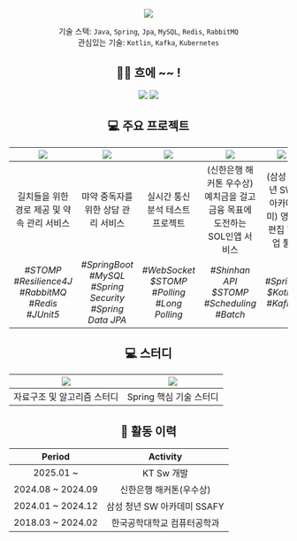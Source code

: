 <div align=center>
  
![](https://capsule-render.vercel.app/api?type=waving&color=gradient&height=230&section=header&text=JooWon%20Jin&fontSize=80&fontAlignY=37&desc=Server%20Developer)


기술 스택: `Java`, `Spring`, `Jpa`, `MySQL`, `Redis`, `RabbitMQ`<br>
관심있는 기술: `Kotlin`, `Kafka`, `Kubernetes`<br>


## 👋🏻 흐에 ~~ !
[![](https://mazassumnida.wtf/api/mini/generate_badge?boj=sd_lover)](https://solved.ac/sd_lover/)
![](https://hits.seeyoufarm.com/api/count/incr/badge.svg?url=https%3A%2F%2Fgithub.com%2Fjinjoo-lab&count_bg=%2329B0C6&title_bg=%23434343&icon=&icon_color=%23E7E7E7&title=&edge_flat=false)

## 💻 주요 프로젝트

|[![](https://github-readme-stats.vercel.app/api/pin/?theme=github_dark_dimmed&username=HongDam-org&repo=TWTW)](https://github.com/HongDam-org/TWTW)|[![](https://github-readme-stats.vercel.app/api/pin/?theme=github_dark_dimmed&username=jinjoo-lab&repo=Diviction-API)](https://github.com/jinjoo-lab/Diviction-API)|[![](https://github-readme-stats.vercel.app/api/pin/?theme=github_dark_dimmed&username=jinjoo-lab&repo=Real-Time-Communication-Test)](https://github.com/jinjoo-lab/Real-Time-Communication-Test)|[![](https://github-readme-stats.vercel.app/api/pin/?theme=github_dark_dimmed&username=jinjoo-lab&repo=core-backend)](https://github.com/jinjoo-lab/core-backend)|[![](https://github-readme-stats.vercel.app/api/pin/?theme=github_dark_dimmed&username=jinjoo-lab&repo=FrameCheckMate)](https://github.com/jinjoo-lab/FrameCheckMate)|
|:----:|:----:|:----:|:----:|:----:|
|길치들을 위한 경로 제공 및 약속 관리 서비스|먀약 중독자를 위한 상담 관리 서비스|실시간 통신 분석 테스트 프로젝트|(신한은행 해커톤 우수상) 예치금을 걸고 금융 목표에 도전하는 SOL인앱 서비스|(삼성 청년 SW 아카데미) 영상 편집 협업 툴|
|_#STOMP #Resilience4J #RabbitMQ #Redis #JUnit5_|_#SpringBoot #MySQL #Spring Security #Spring Data JPA_|_#WebSocket $STOMP #Polling #Long Polling_|_#Shinhan API $STOMP #Scheduling #Batch_|_#Spring $Kotlin #Kafka_|

## 💻 스터디
|[![](https://github-readme-stats.vercel.app/api/pin/?theme=github_dark_dimmed&username=jinjoo-lab&repo=Data-Structure)](https://github.com/jinjoo-lab/Data-Structure)|[![](https://github-readme-stats.vercel.app/api/pin/?theme=github_dark_dimmed&username=jinjoo-lab&repo=Spring-Study)](https://github.com/jinjoo-lab/Spring-Study)|
|:----:|:----:|
|자료구조 및 알고리즘 스터디|Spring 핵심 기술 스터디|


## 📜 활동 이력

|Period|Activity|
|:----:|:----:|
|2025.01 ~ |KT Sw 개발|
|2024.08 ~ 2024.09|신한은행 해커톤(우수상)|
|2024.01 ~ 2024.12|삼성 청년 SW 아카데미 SSAFY|
|2018.03 ~ 2024.02|한국공학대학교 컴퓨터공학과|
</div>
